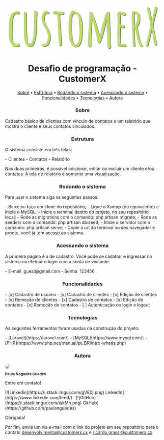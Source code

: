 ![Alt text](public/img/logo-verde.png)

<h1 align="center">Desafio de programação - CustomerX</h1>

<p align="center">
    <a href="#sobre">Sobre</a> •
    <a href="#estrutura">Estrutura</a> • 
    <a href="#inicio">Rodando o sistema</a> •
    <a href="#acesso">Acessando o sistema</a> •
    <a href="#funcionalidades">Funcionalidades</a> • 
    <a href="#tecnologias">Tecnologias</a> • 
    <a href="#autora">Autora</a>
</p>

<h3 #sobre align="center">Sobre</h3>
<p align="left">
Cadastro básico de clientes com vínculo de contatos e um relatório que mostra o cliente e seus contatos vinculados.
</p>

<h3 #estrutura align="center">Estrutura</h3>
<p align="left">
O sistema consiste em três telas:
</p>
- Clientes
- Contatos
- Relatório
<p align="left">
Nas duas primeiras, é possível adicionar, editar ou excluir um cliente e/ou contatos. 
A tela de relatório é somente uma visualização.
</p>

<h3 #inicio align="center">Rodando o sistema</h3>
<p align="left">
Para usar o sistema siga os seguintes passos:
</p>
- Baixe ou faça um clone do repositório;
- Ligue o Xampp (ou equivalente) e inicie o MySQL;
- Inicie o terminal dentro do projeto, no seu repositório local;
- Rode as migrations com o comando: php artisan migrate;
- Rode as seeders com o comando: php artisan db:seed;
- Inicie o servidor com o comando: php artisan serve;
- Copie a url do terminal no seu navegador e pronto, você já tem acesso ao sistema.

<h3 #acesso align="center">Acessando o sistema</h3>
<p align="left">
A primeira página é a de cadastro. Você pode se cadatrar e ingressar no sistema ou efetuar o login com a conta de vivitante:
</p>
- E-mail: guest@gmail.com
- Senha: 123456

<h3 #funcionalidades align="center">Funcionalidades</h3>
- [x] Cadastro de usuário
- [x] Cadastro de clientes
- [x] Edição de clientes
- [x] Remoção de clientes
- [x] Cadastro de contatos
- [x] Edição de contatos
- [x] Remoção de contatos
- [ ] Autenticação de login e logout

<h3 #tecnologias align="center">Tecnologias</h3>
<p align="left">
As seguintes ferramentas foram usadas na construção do projeto:
</p>
- [Laravel](https://laravel.com/)
- [MySQL](https://www.mysql.com/)
- [PHP](https://www.php.net/manual/pt_BR/intro-whatis.php)


<h3 #autora align="center">Autora</h3>
<img style="border-radius: 50%;" src="https://avatars0.githubusercontent.com/u/60984558?s=460&u=2ddbdca487ce4c1c8cfedbd47a0d5c11ff8b88b2&v=4" width="100px"/>
<br/>
<sub><b>Paula Nogueira Guedes</b></sub>
<p align="left"> Entre em contato! </p>
[![Linkedin](https://i.stack.imgur.com/gVE0j.png) LinkedIn](https://www.linkedin.com/feed/)
&nbsp;
[![GitHub](https://i.stack.imgur.com/tskMh.png) GitHub](https://github.com/paulanguedes)



Obrigada!

Por fim, envie um via e-mail com o link do projeto em seu repositório para o contato desenvolvimento@customerx.cx e ricardo.grassi@customerx.cx